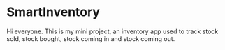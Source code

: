 # SmartInventory
Hi everyone. This is my mini project, an inventory app used to track stock sold, stock bought,
stock coming in and stock coming out.